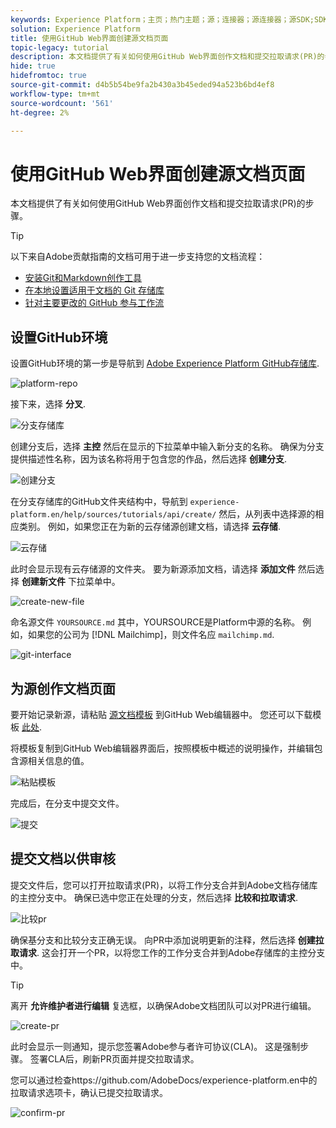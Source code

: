 ```yaml
---
keywords: Experience Platform；主页；热门主题；源；连接器；源连接器；源SDK;SDK
solution: Experience Platform
title: 使用GitHub Web界面创建源文档页面
topic-legacy: tutorial
description: 本文档提供了有关如何使用GitHub Web界面创作文档和提交拉取请求(PR)的步骤。
hide: true
hidefromtoc: true
source-git-commit: d4b5b54be9fa2b430a3b45eded94a523b6bd4ef8
workflow-type: tm+mt
source-wordcount: '561'
ht-degree: 2%

---
```


# 使用GitHub Web界面创建源文档页面

本文档提供了有关如何使用GitHub Web界面创作文档和提交拉取请求(PR)的步骤。

>[!TIP]
>
>以下来自Adobe贡献指南的文档可用于进一步支持您的文档流程： <ul><li>[安装Git和Markdown创作工具](https://experienceleague.adobe.com/docs/contributor/contributor-guide/setup/install-tools.html?lang=en)</li><li>[在本地设置适用于文档的 Git 存储库](https://experienceleague.adobe.com/docs/contributor/contributor-guide/setup/local-repo.html?lang=en)</li><li>[针对主要更改的 GitHub 参与工作流](https://experienceleague.adobe.com/docs/contributor/contributor-guide/setup/full-workflow.html?lang=en)</li></ul>

## 设置GitHub环境

设置GitHub环境的第一步是导航到 [Adobe Experience Platform GitHub存储库](https://github.com/AdobeDocs/experience-platform.en).

![platform-repo](../assets/platform-repo.png)

接下来，选择 **分叉**.

![分支存储库](../assets/fork.png)

创建分支后，选择 **主控** 然后在显示的下拉菜单中输入新分支的名称。 确保为分支提供描述性名称，因为该名称将用于包含您的作品，然后选择 **创建分支**.

![创建分支](../assets/create-branch.png)

在分支存储库的GitHub文件夹结构中，导航到 `experience-platform.en/help/sources/tutorials/api/create/` 然后，从列表中选择源的相应类别。 例如，如果您正在为新的云存储源创建文档，请选择 **云存储**.

![云存储](../assets/cloud-storage.png)

此时会显示现有云存储源的文件夹。 要为新源添加文档，请选择 **添加文件** 然后选择 **创建新文件** 下拉菜单中。

![create-new-file](../assets/create-new-file.png)

命名源文件 `YOURSOURCE.md` 其中，YOURSOURCE是Platform中源的名称。 例如，如果您的公司为 [!DNL Mailchimp]，则文件名应 `mailchimp.md`.

![git-interface](../assets/git-interface.png)

## 为源创作文档页面

要开始记录新源，请粘贴 [源文档模板](./template.md) 到GitHub Web编辑器中。 您还可以下载模板 [此处](../assets/template.zip).

将模板复制到GitHub Web编辑器界面后，按照模板中概述的说明操作，并编辑包含源相关信息的值。

![粘贴模板](../assets/paste-template.png)

完成后，在分支中提交文件。

![提交](../assets/commit.png)

## 提交文档以供审核

提交文件后，您可以打开拉取请求(PR)，以将工作分支合并到Adobe文档存储库的主控分支中。 确保已选中您正在处理的分支，然后选择 **比较和拉取请求**.

![比较pr](../assets/compare-pr.png)

确保基分支和比较分支正确无误。 向PR中添加说明更新的注释，然后选择 **创建拉取请求**. 这会打开一个PR，以将您工作的工作分支合并到Adobe存储库的主控分支中。

>[!TIP]
>
>离开 **允许维护者进行编辑** 复选框，以确保Adobe文档团队可以对PR进行编辑。

![create-pr](../assets/create-pr.png)

此时会显示一则通知，提示您签署Adobe参与者许可协议(CLA)。 这是强制步骤。 签署CLA后，刷新PR页面并提交拉取请求。

您可以通过检查https://github.com/AdobeDocs/experience-platform.en中的拉取请求选项卡，确认已提交拉取请求。

![confirm-pr](../assets/confirm-pr.png)
